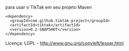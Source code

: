 para usar o TikTak em seu projeto Maven
```
<dependency>
  <groupId>com.github.tiktak-project</groupId>
  <artifactId>tiktak</artifactId>
  <version>0.2-SNAPSHOT</version>
</dependency>
```
Licença: LGPL - http://www.gnu.org/copyleft/lesser.html
